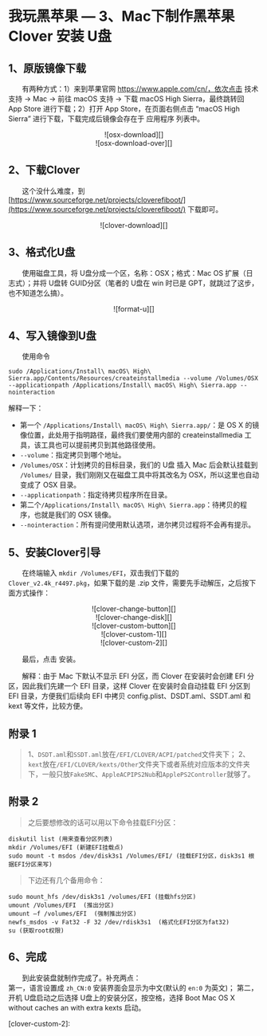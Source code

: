 # 我玩黑苹果 — 3、Mac下制作黑苹果 Clover 安装 U盘
## 1、原版镜像下载
&nbsp;&nbsp;&nbsp;&nbsp;&nbsp;&nbsp;&nbsp;有两种方式：1）来到苹果官网 https://www.apple.com/cn/，依次点击 技术支持 -> Mac -> 前往 macOS 支持 -> 下载 macOS High Sierra，最终跳转回 App Store 进行下载；2）打开 App Store，在页面右侧点击 “macOS High Sierra” 进行下载，下载完成后镜像会存在于 应用程序 列表中。<br/>

<center>![osx-download][]</center>

<center>![osx-download-over][]</center>

## 2、下载Clover
&nbsp;&nbsp;&nbsp;&nbsp;&nbsp;&nbsp;&nbsp;这个没什么难度，到 [https://www.sourceforge.net/projects/cloverefiboot/](https://www.sourceforge.net/projects/cloverefiboot/) 下载即可。<br/>

<center>![clover-download][]</center>

## 3、格式化U盘
&nbsp;&nbsp;&nbsp;&nbsp;&nbsp;&nbsp;&nbsp;使用磁盘工具，将 U盘分成一个区，名称：OSX；格式：Mac OS 扩展（日志式）；并将 U盘转 GUID分区（笔者的 U盘在 win 时已是 GPT，就跳过了这步，也不知道怎么搞）。

<center>![format-u][]</center>

## 4、写入镜像到U盘
&nbsp;&nbsp;&nbsp;&nbsp;&nbsp;&nbsp;&nbsp;使用命令

```
sudo /Applications/Install\ macOS\ High\ Sierra.app/Contents/Resources/createinstallmedia --volume /Volumes/OSX --applicationpath /Applications/Install\ macOS\ High\ Sierra.app --nointeraction
```

解释一下：<br/>

- 第一个 `/Applications/Install\ macOS\ High\ Sierra.app/`：是 OS X 的镜像位置，此处用于指明路径，最终我们要使用内部的 createinstallmedia 工具，该工具也可以提前拷贝到其他路径使用。
- `--volume`：指定拷贝到哪个地址。
- `/Volumes/OSX`：计划拷贝的目标目录，我们的 U盘 插入 Mac 后会默认挂载到 `/Volumes/` 目录，我们刚刚又在磁盘工具中将其改名为 OSX，所以这里也自动变成了 OSX 目录。
- `--applicationpath`：指定待拷贝程序所在目录。
- 第二个`/Applications/Install\ macOS\ High\ Sierra.app`：待拷贝的程序，也就是我们的 OSX 镜像。
- `--nointeraction`：所有提问使用默认选项，进尔拷贝过程将不会再有提示。

## 5、安装Clover引导
&nbsp;&nbsp;&nbsp;&nbsp;&nbsp;&nbsp;&nbsp;在终端输入 `mkdir /Volumes/EFI`，双击我们下载的 `Clover_v2.4k_r4497.pkg`，如果下载的是 .zip 文件，需要先手动解压，之后按下面方式操作：

<center>![clover-change-button][]</center>

<center>![clover-change-disk][]</center>

<center>![clover-custom-button][]</center>

<center>![clover-custom-1][]</center>

<center>![clover-custom-2][]</center>

&nbsp;&nbsp;&nbsp;&nbsp;&nbsp;&nbsp;&nbsp;最后，点击 安装。

&nbsp;&nbsp;&nbsp;&nbsp;&nbsp;&nbsp;&nbsp;解释：由于 Mac 下默认不显示
 EFI 分区，而 Clover 在安装时会创建 EFI 分区，因此我们先建一个 EFI 目录，这样 Clover 在安装时会自动挂载 EFI 分区到 EFI 目录，方便我们后续向 EFI 中拷贝 config.plist、DSDT.aml、SSDT.aml 和 kext 等文件，比较方便。
 
## 附录 1
>1、`DSDT.aml`和`SSDT.aml`放在`/EFI/CLOVER/ACPI/patched`文件夹下；
>2、`kext`放在`/EFI/CLOVER/kexts/Other`文件夹下或者系统对应版本的文件夹下，一般只放`FakeSMC`、`AppleACPIPS2Nub`和`ApplePS2Controller`就够了。

## 附录 2
> 之后要想修改的话可以用以下命令挂载EFI分区：<br/>

```
diskutil list (用来查看分区列表)
mkdir /Volumes/EFI (新建EFI挂载点)
sudo mount -t msdos /dev/disk3s1 /Volumes/EFI/ (挂载EFI分区，disk3s1 根据EFI分区来写)
```

> 下边还有几个备用命令：

```
sudo mount_hfs /dev/disk3s1 /volumes/EFI (挂载hfs分区)
umount /Volumes/EFI  (推出分区)
umount –f /volumes/EFI  (强制推出分区)
newfs_msdos -v Fat32 -F 32 /dev/rdisk3s1  (格式化EFI分区为fat32)
su (获取root权限)
```

## 6、完成
&nbsp;&nbsp;&nbsp;&nbsp;&nbsp;&nbsp;&nbsp;到此安装盘就制作完成了。补充两点：<br/>
   第一，语言设置成 `zh_CN:0` 安装界面会显示为中文(默认的 `en:0` 为英文)；
   第二，开机 U盘启动之后选择 U盘上的安装分区，按空格，选择 Boot Mac OS X without caches an with extra kexts 启动。


[osx-download]:
[osx-download-over]:
[clover-download]:
[format-u]:
[clover-change-button]:
[clover-change-disk]:
[clover-custom-button]:
[clover-custom-1]:
[clover-custom-2]:















